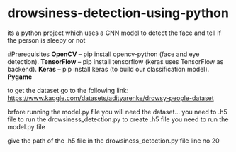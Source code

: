 # drowsiness-detection-using-python
its a python project which uses a CNN model to detect the face and tell if the person is sleepy or not 

#Prerequisites
**OpenCV** – pip install opencv-python (face and eye detection).
**TensorFlow** – pip install tensorflow (keras uses TensorFlow as backend).
**Keras** – pip install keras (to build our classification model).
**Pygame** 


to get the dataset go to the following link: https://www.kaggle.com/datasets/adityarenke/drowsy-people-dataset

brfore running the model.py file you will need the dataset...
you need to .h5 file to run the drowsiness_detection.py 
to create .h5 file you need to run the model.py file

give the path of the .h5 file in the drowsiness_detection.py file line no 20
